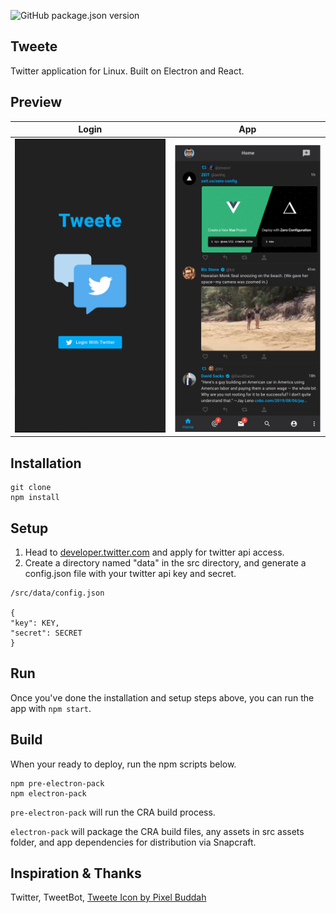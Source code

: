 ![GitHub package.json version](https://img.shields.io/github/package-json/v/vtavarez/Tweete?color=28a745)

## Tweete

Twitter application for Linux. Built on Electron and React.

## Preview

| Login                                | App                                |
| ------------------------------------ | ---------------------------------- |
| ![Tweete Login](./login-preview.png) | ![Tweete Login](./app-preview.png) |

## Installation

```
git clone
npm install
```

## Setup

1. Head to [developer.twitter.com](https://developer.twitter.com/en/apply-for-access) and apply for twitter api access.
2. Create a directory named "data" in the src directory, and generate a config.json file with your twitter api key and secret.

```
/src/data/config.json

{
"key": KEY,
"secret": SECRET
}
```

## Run

Once you've done the installation and setup steps above, you can run the app with `npm start`.

## Build

When your ready to deploy, run the npm scripts below.

```
npm pre-electron-pack
npm electron-pack
```

`pre-electron-pack` will run the CRA build process.

`electron-pack` will package the CRA build files, any assets in src assets folder, and app dependencies for distribution via Snapcraft.

## Inspiration & Thanks

Twitter,
TweetBot,
[Tweete Icon by Pixel Buddah](https://www.flaticon.com/authors/pixel-buddha")
